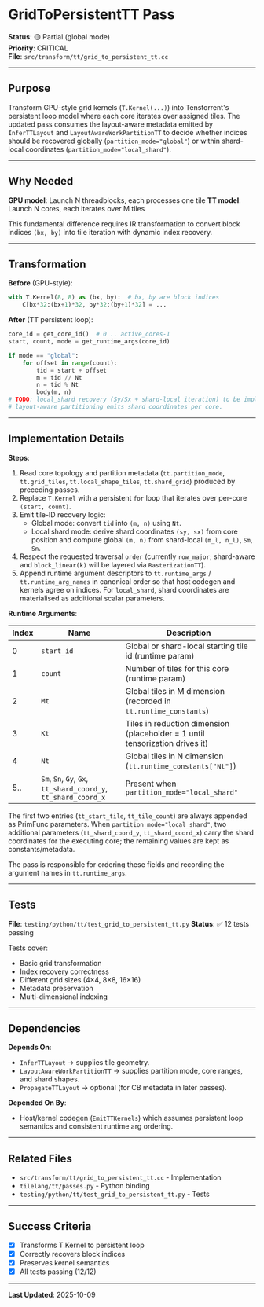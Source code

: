 # GridToPersistentTT Pass

**Status**: 🟡 Partial (global mode)  
**Priority**: CRITICAL  
**File**: `src/transform/tt/grid_to_persistent_tt.cc`

---

## Purpose

Transform GPU-style grid kernels (`T.Kernel(...)`) into Tenstorrent's persistent loop model where each core iterates over assigned tiles. The updated pass consumes the layout-aware metadata emitted by `InferTTLayout` and `LayoutAwareWorkPartitionTT` to decide whether indices should be recovered globally (`partition_mode="global"`) or within shard-local coordinates (`partition_mode="local_shard"`).

---

## Why Needed

**GPU model**: Launch N threadblocks, each processes one tile
**TT model**: Launch N cores, each iterates over M tiles

This fundamental difference requires IR transformation to convert block indices `(bx, by)` into tile iteration with dynamic index recovery.

---

## Transformation

**Before** (GPU-style):
```python
with T.Kernel(8, 8) as (bx, by):  # bx, by are block indices
    C[bx*32:(bx+1)*32, by*32:(by+1)*32] = ...
```

**After** (TT persistent loop):
```python
core_id = get_core_id()  # 0 .. active_cores-1
start, count, mode = get_runtime_args(core_id)

if mode == "global":
    for offset in range(count):
        tid = start + offset
        m = tid // Nt
        n = tid % Nt
        body(m, n)
# TODO: local_shard recovery (Sy/Sx + shard-local iteration) to be implemented once
# layout-aware partitioning emits shard coordinates per core.
```

---

## Implementation Details

**Steps**:
1. Read core topology and partition metadata (`tt.partition_mode`, `tt.grid_tiles`, `tt.local_shape_tiles`, `tt.shard_grid`) produced by preceding passes.
2. Replace `T.Kernel` with a persistent `for` loop that iterates over per-core `(start, count)`.
3. Emit tile-ID recovery logic:
   - Global mode: convert `tid` into `(m, n)` using `Nt`.
   - Local shard mode: derive shard coordinates `(sy, sx)` from core position and compute global `(m, n)` from shard-local `(m_l, n_l)`, `Sm`, `Sn`.
4. Respect the requested traversal `order` (currently `row_major`; shard-aware and `block_linear(k)` will be layered via `RasterizationTT`).
5. Append runtime argument descriptors to `tt.runtime_args` / `tt.runtime_arg_names` in canonical order so that host codegen and kernels agree on indices. For `local_shard`, shard coordinates are materialised as additional scalar parameters.

**Runtime Arguments**:

| Index | Name | Description |
|-------|------|-------------|
| 0 | `start_id` | Global or shard-local starting tile id (runtime param) |
| 1 | `count` | Number of tiles for this core (runtime param) |
| 2 | `Mt` | Global tiles in M dimension (recorded in `tt.runtime_constants`) |
| 3 | `Kt` | Tiles in reduction dimension (placeholder = 1 until tensorization drives it) |
| 4 | `Nt` | Global tiles in N dimension (`tt.runtime_constants["Nt"]`) |
| 5.. | `Sm`, `Sn`, `Gy`, `Gx`, `tt_shard_coord_y`, `tt_shard_coord_x` | Present when `partition_mode="local_shard"` |

The first two entries (`tt_start_tile`, `tt_tile_count`) are always appended as
PrimFunc parameters. When `partition_mode="local_shard"`, two additional
parameters (`tt_shard_coord_y`, `tt_shard_coord_x`) carry the shard coordinates
for the executing core; the remaining values are kept as constants/metadata.

The pass is responsible for ordering these fields and recording the argument names in `tt.runtime_args`.

---

## Tests

**File**: `testing/python/tt/test_grid_to_persistent_tt.py`
**Status**: ✅ 12 tests passing

Tests cover:
- Basic grid transformation
- Index recovery correctness
- Different grid sizes (4×4, 8×8, 16×16)
- Metadata preservation
- Multi-dimensional indexing

---

## Dependencies

**Depends On**:
- `InferTTLayout` → supplies tile geometry.
- `LayoutAwareWorkPartitionTT` → supplies partition mode, core ranges, and shard shapes.
- `PropagateTTLayout` → optional (for CB metadata in later passes).

**Depended On By**:
- Host/kernel codegen (`EmitTTKernels`) which assumes persistent loop semantics and consistent runtime arg ordering.

---

## Related Files

- `src/transform/tt/grid_to_persistent_tt.cc` - Implementation
- `tilelang/tt/passes.py` - Python binding
- `testing/python/tt/test_grid_to_persistent_tt.py` - Tests

---

## Success Criteria

- [x] Transforms T.Kernel to persistent loop
- [x] Correctly recovers block indices
- [x] Preserves kernel semantics
- [x] All tests passing (12/12)

---

**Last Updated**: 2025-10-09
